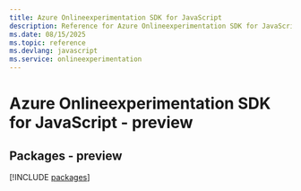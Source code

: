 ```yaml
---
title: Azure Onlineexperimentation SDK for JavaScript
description: Reference for Azure Onlineexperimentation SDK for JavaScript
ms.date: 08/15/2025
ms.topic: reference
ms.devlang: javascript
ms.service: onlineexperimentation
---
```

# Azure Onlineexperimentation SDK for JavaScript - preview
## Packages - preview
[!INCLUDE [packages](onlineexperimentation-index.md)]